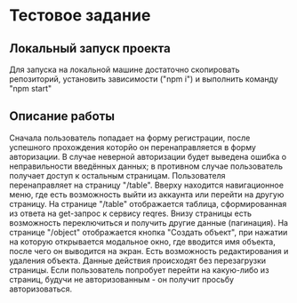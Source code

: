 # Тестовое задание
## Локальный запуск проекта
Для запуска на локальной машине достаточно скопировать репозиторий, установить зависимости ("npm i") и выполнить команду "npm start"
## Описание работы
Сначала пользователь попадает на форму регистрации, после успешного прохождения которйо он перенаправляется в форму авторизации.
В случае неверной авторизации будет выведена ошибка о неправильности введённых данных; в противном случае пользователь получает доступ к остальным страницам.
Пользователя перенаправляет на страницу "/table". Вверху находится навигационное меню, где есть возможность выйти из аккаунта или перейти на другую страницу.
На странице "/table" отображается таблица, сформированная из ответа на get-запрос к сервису reqres. Внизу страницы есть возможность переключиться и получить другие данные (пагинация).
На странице "/object" отображается кнопка "Создать объект", при нажатии на которую открывается модальное окно, где вводится имя объекта, после чего он выводится на экран. Есть возможность редактирования и удаления объекта. Данные действия происходят без перезагрузки страницы.
Если пользователь попробует перейти на какую-либо из страниц, будучи не авторизованным - он получит просьбу авторизоваться.
